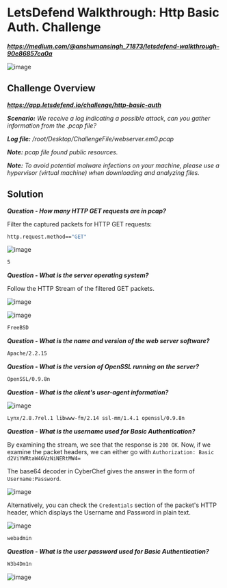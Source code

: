 # LetsDefend Walkthrough: Http Basic Auth. Challenge
***https://medium.com/@anshumansingh_71873/letsdefend-walkthrough-90e86857ca0a***

![image](https://github.com/user-attachments/assets/0c66879d-4235-48e4-a6fd-8b6f579f77c9)

## Challenge Overview
***https://app.letsdefend.io/challenge/http-basic-auth***

***Scenario:** We receive a log indicating a possible attack, can you gather information from the .pcap file?*

***Log file:** /root/Desktop/ChallengeFile/webserver.em0.pcap*

***Note:** pcap file found public resources.*

***Note:** To avoid potential malware infections on your machine, please use a hypervisor (virtual machine) when downloading and analyzing files.*

## Solution
***Question - How many HTTP GET requests are in pcap?***

Filter the captured packets for HTTP GET requests:

```bash
http.request.method=="GET"
```

![image](https://github.com/user-attachments/assets/9fbb398f-30f3-4047-894f-4fce0b162f89)

```bash
5
```

***Question - What is the server operating system?***

Follow the HTTP Stream of the filtered GET packets.

![image](https://github.com/user-attachments/assets/6df0d23e-dcb1-48c7-a117-e3cde88d6b4e)

![image](https://github.com/user-attachments/assets/41a97539-79ff-4c4e-a0e1-f1701226d9de)

```bash
FreeBSD
```

***Question - What is the name and version of the web server software?***

```bash
Apache/2.2.15
```

***Question - What is the version of OpenSSL running on the server?***

```bash
OpenSSL/0.9.8n
```

***Question - What is the client's user-agent information?***

![image](https://github.com/user-attachments/assets/42518ded-6b5f-4ebb-9094-fc4c7f0e2804)

```bash
Lynx/2.8.7rel.1 libwww-fm/2.14 ssl-mm/1.4.1 openssl/0.9.8n
```

***Question - What is the username used for Basic Authentication?***

By examining the stream, we see that the response is `200 OK`. Now, if we examine the packet headers, we can either go with `Authorization: Basic d2ViYWRtaW46VzNiNERtMW4=`

The base64 decoder in CyberChef gives the answer in the form of `Username:Password`.

![image](https://github.com/user-attachments/assets/100e54e4-421b-4520-91c8-84374fefe735)

Alternatively, you can check the `Credentials` section of the packet's HTTP header, which displays the Username and Password in plain text.


![image](https://github.com/user-attachments/assets/130e9701-db2b-449e-9dd6-797d90934322)

```bash
webadmin
```

***Question - What is the user password used for Basic Authentication?***

```bash
W3b4Dm1n
```

![image](https://github.com/user-attachments/assets/39d031f3-f6ef-4e11-9f8c-b870d7ce2f17)
